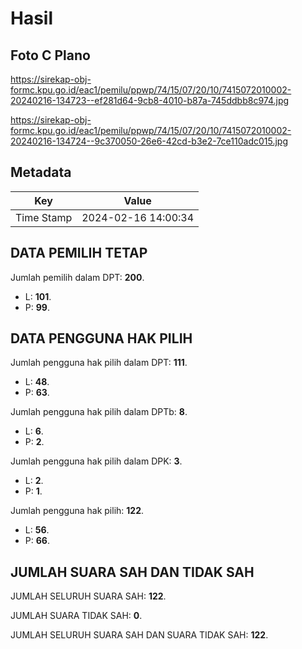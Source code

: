 # Hasil

## Foto C Plano

https://sirekap-obj-formc.kpu.go.id/eac1/pemilu/ppwp/74/15/07/20/10/7415072010002-20240216-134723--ef281d64-9cb8-4010-b87a-745ddbb8c974.jpg

https://sirekap-obj-formc.kpu.go.id/eac1/pemilu/ppwp/74/15/07/20/10/7415072010002-20240216-134724--9c370050-26e6-42cd-b3e2-7ce110adc015.jpg


## Metadata

| Key        | Value               |
| ---------- | ------------------- |
| Time Stamp | 2024-02-16 14:00:34 |


## DATA PEMILIH TETAP

Jumlah pemilih dalam DPT: **200**.
 * L: **101**.
 * P: **99**.

## DATA PENGGUNA HAK PILIH

Jumlah pengguna hak pilih dalam DPT: **111**.
 * L: **48**.
 * P: **63**.

Jumlah pengguna hak pilih dalam DPTb: **8**.
 * L: **6**.
 * P: **2**.

Jumlah pengguna hak pilih dalam DPK: **3**.
 * L: **2**.
 * P: **1**.

Jumlah pengguna hak pilih: **122**.
 * L: **56**.
 * P: **66**.

## JUMLAH SUARA SAH DAN TIDAK SAH

JUMLAH SELURUH SUARA SAH: **122**.

JUMLAH SUARA TIDAK SAH: **0**.

JUMLAH SELURUH SUARA SAH DAN SUARA TIDAK SAH: **122**.


